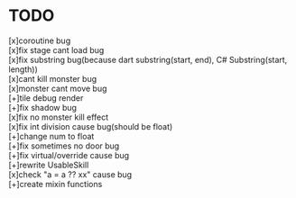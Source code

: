 # TODO
[x]coroutine bug  
[x]fix stage cant load bug  
[x]fix substring bug(because dart substring(start, end), C# Substring(start, length))  
[x]cant kill monster bug  
[x]monster cant move bug  
[+]tile debug render  
[+]fix shadow bug  
[x]fix no monster kill effect  
[x]fix int division cause bug(should be float)  
[+]change num to float  
[+]fix sometimes no door bug  
[+]fix virtual/override cause bug  
[+]rewrite UsableSkill  
[x]check "a = a ?? xx" cause bug  
[+]create mixin functions  
